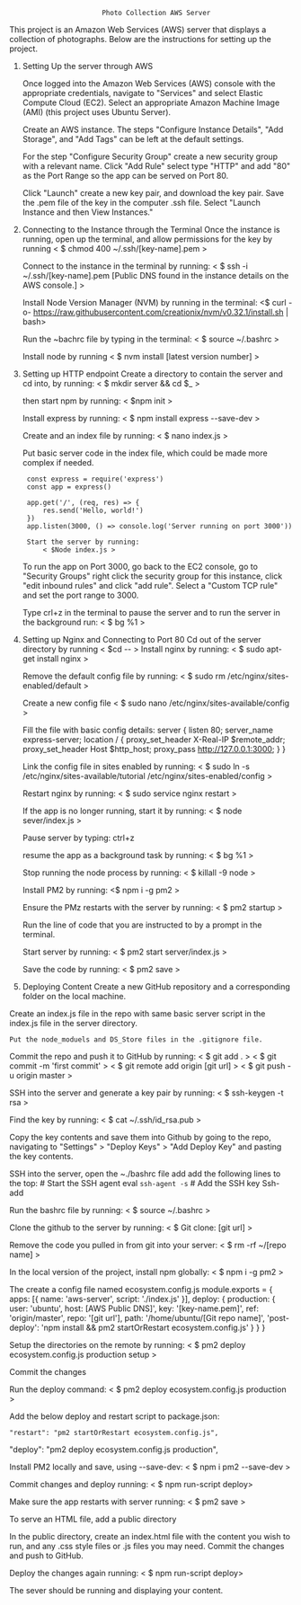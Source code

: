                            Photo Collection AWS Server

This project is an Amazon Web Services (AWS) server that displays a collection of photographs. Below are the instructions for setting up the project.

1. Setting Up the server through AWS

    Once logged into the Amazon Web Services (AWS) console with the appropriate credentials, navigate to "Services" and select Elastic Compute Cloud (EC2).  Select an appropriate Amazon Machine Image (AMI) (this project uses Ubuntu Server).  

    Create an AWS instance. The steps "Configure Instance Details", "Add Storage", and "Add Tags" can be left at the default settings. 

    For the step "Configure Security Group" create a new security group with  a relevant name. Click "Add Rule" select type "HTTP" and add "80" as the Port Range so the app can be served on Port 80.

    Click "Launch"  create a new key pair, and download the key pair.  Save the .pem file of the key in the computer .ssh file. Select "Launch Instance and then View Instances."


2. Connecting to the Instance through the Terminal
    Once the instance is running, open up the terminal, and allow permissions for the key by running
        < $ chmod 400 ~/.ssh/[key-name].pem >

    Connect to the instance in the terminal by running:
        < $ ssh -i ~/.ssh/[key-name].pem     [Public DNS found in the instance details on the AWS console.] >

    Install Node Version Manager (NVM) by running in the terminal:
        <$ curl -o- 
        https://raw.githubusercontent.com/creationix/nvm/v0.32.1/install.sh | bash>

    Run the ~bachrc file by typing in the terminal:
        < $ source ~/.bashrc >

    Install node by running 
        < $ nvm install [latest version number] >

3. Setting up HTTP endpoint
    Create a directory to contain the server and cd into, by running:
        < $ mkdir server  && cd $_ >

    then start npm by running:
        < $npm init >

    Install express by running:
        < $ npm install express --save-dev >

    Create and an index file by running:
        < $ nano index.js >

    Put  basic server code in the index file, which could be made more complex if needed.

        const express = require('express')
        const app = express()

        app.get('/', (req, res) => {
            res.send('Hello, world!')
        })
        app.listen(3000, () => console.log('Server running on port 3000'))

        Start the server by running:
            < $Node index.js >

    To run the app on Port 3000, go back to the EC2 console, go to "Security Groups" right click the security group for this instance, click "edit inbound rules" and click "add rule". Select a "Custom TCP rule" and set the port range to 3000.

    Type crl+z in the terminal to pause the server and to run the server in the background run:
        < $ bg %1 >

4. Setting up Nginx and Connecting to Port 80
    Cd out of the server directory by running
        < $cd -- >
    Install nginx by running:
        < $ sudo apt-get install nginx >

    Remove the default config file by running: 
        < $ sudo rm /etc/nginx/sites-enabled/default >

    Create a  new config file
        < $ sudo nano /etc/nginx/sites-available/config >

    Fill the file with basic config details:
        server {
        listen 80;
        server_name express-server;
        location / {
            proxy_set_header  X-Real-IP  $remote_addr;
            proxy_set_header  Host       $http_host;
            proxy_pass        http://127.0.0.1:3000;
        }
        }

    Link the config file in sites enabled by running:
        < $ sudo ln -s /etc/nginx/sites-available/tutorial /etc/nginx/sites-enabled/config >

    Restart nginx by running:
        < $ sudo service nginx restart >

    If the app is no longer running, start it by running:
        < $ node sever/index.js >

    Pause server by typing:
        ctrl+z 

    resume the app as a background task by running:
        < $ bg %1 >

    Stop running the node process by running: 
        < $ killall -9 node >

    Install PM2 by running:
         <$ npm i -g pm2 >

    Ensure the PMz restarts with the server by running:
        < $ pm2 startup >

    Run the line of code that you are instructed to by a prompt in the terminal.

    Start server by running: 
        < $ pm2 start server/index.js >

    Save the code by running:
        < $ pm2 save >

5. Deploying Content
Create a new GitHub repository and a corresponding folder on the local machine.

  Create an index.js file in the repo with same basic server script in the index.js file in the server directory.

	Put the node_moduels and DS_Store files in the .gitignore file.

 Commit the repo and push it to GitHub by running:
    < $ git add . >
    < $ git commit -m 'first commit' >
    < $ git remote add origin  [git url] >
    < $ git push -u origin master >

SSH into the server and generate a key pair by running:
    < $ ssh-keygen -t rsa >

Find the key by running:
    < $ cat ~/.ssh/id_rsa.pub >

Copy the key contents and save them into Github by going to the repo, navigating to "Settings" > "Deploy Keys" > "Add Deploy Key" and pasting the key contents.

SSH into the server, open the ~./bashrc file add add the following lines to the top:
    # Start the SSH agent
    eval `ssh-agent -s`
    # Add the SSH key
    Ssh-add

Run the bashrc file by running:
    < $ source ~/.bashrc >


Clone the github to the server by running:
	< $ Git clone: [git url] >

Remove the code you pulled in from git into your server:
    < $ rm -rf ~/[repo name] >

In the local version of the project, install npm globally:
    < $ npm i -g pm2 >

The create a config file named ecosystem.config.js
    module.exports = {
    apps: [{
        name: 'aws-server',
        script: './index.js'
    }],
    deploy: {
        production: {
        user: 'ubuntu',
        host: [AWS Public DNS]',
        key: '[key-name.pem]',
        ref: 'origin/master',
        repo: '[git url'],
        path: '/home/ubuntu/[Git repo name]',
        'post-deploy': 'npm install && pm2 startOrRestart ecosystem.config.js'
        }
    }
    }

Setup the directories on the remote by running: 
    < $ pm2 deploy ecosystem.config.js production setup >

Commit the changes

Run the deploy command:
    < $ pm2 deploy ecosystem.config.js production > 

Add the below deploy and restart script to package.json: 

	"restart": "pm2 startOrRestart ecosystem.config.js",
   "deploy": "pm2 deploy ecosystem.config.js production",

Install PM2 locally and save, using --save-dev: 
    < $ npm i pm2 --save-dev >

Commit changes  and deploy running: 
	< $ npm run-script deploy>

Make sure the app restarts with server running:
	< $ pm2 save >

To serve an HTML file, add a public directory

In the public directory, create an index.html file with the content you wish to run, and any .css style files or .js files you may need.
Commit the changes and push to GitHub.

Deploy the changes again running: 
    < $ npm run-script deploy>

The sever should be running and displaying your content.



